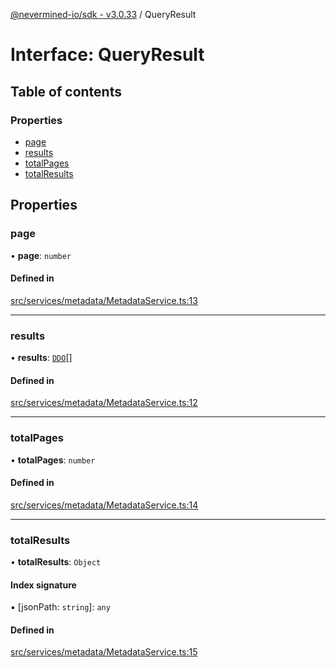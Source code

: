[@nevermined-io/sdk - v3.0.33](../code-reference.md) / QueryResult

# Interface: QueryResult

## Table of contents

### Properties

- [page](QueryResult.md#page)
- [results](QueryResult.md#results)
- [totalPages](QueryResult.md#totalpages)
- [totalResults](QueryResult.md#totalresults)

## Properties

### page

• **page**: `number`

#### Defined in

[src/services/metadata/MetadataService.ts:13](https://github.com/nevermined-io/sdk-js/blob/52fd1167668ed7223a94e3de0b05f43aa729e3f8/src/services/metadata/MetadataService.ts#L13)

---

### results

• **results**: [`DDO`](../classes/DDO.md)[]

#### Defined in

[src/services/metadata/MetadataService.ts:12](https://github.com/nevermined-io/sdk-js/blob/52fd1167668ed7223a94e3de0b05f43aa729e3f8/src/services/metadata/MetadataService.ts#L12)

---

### totalPages

• **totalPages**: `number`

#### Defined in

[src/services/metadata/MetadataService.ts:14](https://github.com/nevermined-io/sdk-js/blob/52fd1167668ed7223a94e3de0b05f43aa729e3f8/src/services/metadata/MetadataService.ts#L14)

---

### totalResults

• **totalResults**: `Object`

#### Index signature

▪ [jsonPath: `string`]: `any`

#### Defined in

[src/services/metadata/MetadataService.ts:15](https://github.com/nevermined-io/sdk-js/blob/52fd1167668ed7223a94e3de0b05f43aa729e3f8/src/services/metadata/MetadataService.ts#L15)

